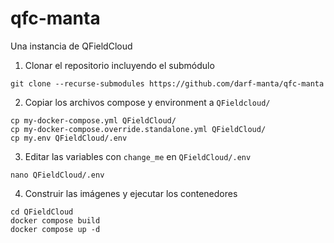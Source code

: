 # qfc-manta
Una instancia de QFieldCloud

1. Clonar el repositorio incluyendo el submódulo

```
git clone --recurse-submodules https://github.com/darf-manta/qfc-manta
```

2. Copiar los archivos compose y environment a `QFieldcloud/`

```
cp my-docker-compose.yml QFieldCloud/
cp my-docker-compose.override.standalone.yml QFieldCloud/
cp my.env QFieldCloud/.env
```

3. Editar las variables con `change_me` en `QFieldCloud/.env`

```
nano QFieldCloud/.env
```

4. Construir las imágenes y ejecutar los contenedores

```
cd QFieldCloud
docker compose build
docker compose up -d
```
